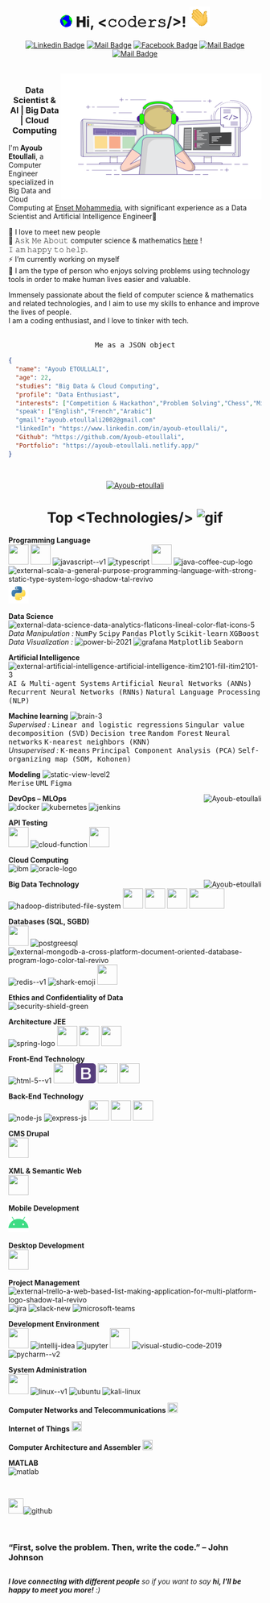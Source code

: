 <h1 align="center">
  <img src="GIF/Earth.gif" width="24px">
  𝐇i, &lt;𝚌𝚘𝚍𝚎𝚛𝚜/&gt;!
  <img src="GIF/Hi.gif" width="40px" />
</h1>

<div align='center'>
  
  [![Linkedin Badge](https://img.shields.io/badge/-ayoub.etoullali-0e76a8?style=flat&labelColor=0e76a8&logo=linkedin&logoColor=white)](https://www.linkedin.com/in/ayoub-etoullali/) [![Mail Badge](https://img.shields.io/badge/-ayoub.etoullali-C70000?style=flat&labelColor=C70000&logo=gmail&logoColor=white)](https://ayoub.etoullali2002@gmail.com)
  [![Facebook Badge](https://img.shields.io/badge/-ayoub.etoullali-001890?style=flat&labelColor=001890&logo=facebook&logoColor=white)](https://www.facebook.com/ayoub.etou) [![Mail Badge](https://img.shields.io/badge/-@ayoub.etoullali-e84393?style=flat&labelColor=e84393&logo=instagram&logoColor=white)](https://www.instagram.com/ayoub_etoullali) [![Mail Badge](https://img.shields.io/badge/-ayoub.etoullali-408CE2?style=flat&labelColor=408CE2&logo=twitter&logoColor=white)](https://twitter.com/AEtoullali)
</div> <br>

<img align="right" height="250" width="400" alt="GIF" src="GIF/code1.gif"/>
<h3 align="center">Data Scientist & AI | Big Data | Cloud Computing</h3>
  
I'm<strong> Ayoub Etoullali</strong>, a Computer Engineer specialized in Big Data and Cloud Computing at <a href="https://www.enset-media.ac.ma/">Enset Mohammedia</a>, with significant experience as a Data Scientist and Artificial Intelligence Engineer🔭<br>
  
  👯 I love to meet new people <br>
  💬 𝙰𝚜𝚔 𝙼𝚎 𝙰𝚋𝚘𝚞𝚝 computer science & mathematics [here](https://www.linkedin.com/in/ayoub-etoullali/) ! <br>
      𝙸 𝚊𝚖 𝚑𝚊𝚙𝚙𝚢 𝚝𝚘 𝚑𝚎𝚕𝚙. <br>
  ⚡ I’m currently working on myself <br>
  👯 I am the type of person who enjoys solving problems using technology tools in order to make human lives easier and valuable.
  
  Immensely passionate about the field of computer science & mathematics and related technologies, and I aim to use my skills to enhance and improve the lives of people.<br/>
  I am a coding enthusiast, and I love to tinker with tech.
  <!-- I believe in the power of knowledge sharing and exchanging, this why I am contributing to this amazing community. -->

  <br>
    
  <div align='center'> <kbd>Me as a JSON object</kbd> </div>
  
```json
{
  "name": "Ayoub ETOULLALI",
  "age": 22,
  "studies": "Big Data & Cloud Computing",
  "profile": "Data Enthusiast",
  "interests": ["Competition & Hackathon","Problem Solving","Chess","Mind Game","Design"]
  "speak": ["English","French","Arabic"]
  "gmail":"ayoub.etoullali2002@gmail.com"
  "linkedIn": "https://www.linkedin.com/in/ayoub-etoullali/",
  "Github": "https://github.com/Ayoub-etoullali",
  "Portfolio": "https://ayoub-etoullali.netlify.app/"
}
```

  <br/>
  
  <!--
  
  <img align="left" src="https://github-readme-stats.vercel.app/api/top-langs?username=Ayoub-etoullali&show_icons=true&locale=en&layout=compact&theme=vision-friendly-dark" alt="Ayoub-etoullali" /> | <img align="center" src="https://github-readme-stats.vercel.app/api?username=Ayoub-etoullali&show_icons=true&locale=en" alt="Ayoub-etoullali" /> |
  |---|---|

<img align="center" src="https://github-readme-stats.vercel.app/api?username=ayoub-etoullali" alt="Ayoub-etoullali" /> | <img align="center" src="https://github-readme-stats.vercel.app/api/top-langs/?username=ayoub-etoullali" alt="Ayoub-etoullali" /> | <img align="center" src="https://github-readme-streak-stats.herokuapp.com/?user=ayoub-etoullali" alt="ayoub-etoullali" /> |   
  |---|---|---|
  -->

  <p align="center"> 
    <a href="https://github.com/ryo-ma/github-profile-trophy">
      <img src="https://github-profile-trophy.vercel.app/?username=Ayoub-etoullali&theme=flat" alt="Ayoub-etoullali" />
    </a> 
  </p>
  
  <h1 align="center">
  Top &lt;Technologies/&gt;
  <img src="https://i.gifer.com/origin/a9/a9176696b8740c402d84b55374ea0107_w200.gif" alt="gif" height="30" width="30"/>
  </h1>

    
  **Programming Language**  
    <img height="40" width="40" src="https://cms-informatic.com/wp-content/uploads/2020/01/logo-langage-C-300x300.png">
    <img height="40" width="40" src="https://www.naveedashfaq.me/img/c++.png">
    <img height="40" width="40" src="https://img.icons8.com/color/48/javascript--v1.png" alt="javascript--v1"/>
    <img height="40" width="40" src="https://img.icons8.com/color/48/typescript.png" alt="typescript"/>
    <img height="40" width="40" src="https://upload.wikimedia.org/wikipedia/commons/thumb/2/27/PHP-logo.svg/800px-PHP-logo.svg.png">
    <img height="40" width="40" src="https://img.icons8.com/color/48/java-coffee-cup-logo.png" alt="java-coffee-cup-logo"/>
    <img height="40" width="40" src="https://img.icons8.com/external-tal-revivo-shadow-tal-revivo/24/external-scala-a-general-purpose-programming-language-with-strong-static-type-system-logo-shadow-tal-revivo.png" alt="external-scala-a-general-purpose-programming-language-with-strong-static-type-system-logo-shadow-tal-revivo"/>
    <img height="40" width="40" src="https://raw.githubusercontent.com/github/explore/80688e429a7d4ef2fca1e82350fe8e3517d3494d/topics/python/python.png">
    <!-- 
    <img height="30" width="30" src="https://raw.githubusercontent.com/github/explore/80688e429a7d4ef2fca1e82350fe8e3517d3494d/topics/jupyter-notebook/jupyter-notebook.png">
    <img height="30" width="30" src="https://smartgraphe.com/wp-content/uploads/2017/02/java_ee.jpg"> 
     -->

  **Data Science** <img width="20" height="20" src="https://img.icons8.com/external-flaticons-lineal-color-flat-icons/64/external-data-science-data-analytics-flaticons-lineal-color-flat-icons-5.png" alt="external-data-science-data-analytics-flaticons-lineal-color-flat-icons-5"/>  
  *Data Manipulation :*
    <kbd>NumPy</kbd> <kbd>Scipy</kbd> <kbd>Pandas</kbd> <kbd>Plotly</kbd> <kbd>Scikit-learn</kbd> <kbd>XGBoost</kbd>  
  *Data Visualization :*
    <img width="20" height="20" src="https://img.icons8.com/fluency/48/power-bi-2021.png" alt="power-bi-2021"/>
    <img width="20" height="20" src="https://img.icons8.com/fluency/48/grafana.png" alt="grafana"/>
    <kbd>Matplotlib</kbd> <kbd>Seaborn</kbd>
    
  **Artificial Intelligence** <img width="20" height="20" src="https://img.icons8.com/external-itim2101-fill-itim2101/64/228BE6/external-artificial-intelligence-artificial-intelligence-itim2101-fill-itim2101-3.png" alt="external-artificial-intelligence-artificial-intelligence-itim2101-fill-itim2101-3"/>  
  <kbd>AI & Multi-agent Systems</kbd> <kbd>Artificial Neural Networks (ANNs)</kbd> <kbd>Recurrent Neural Networks (RNNs)</kbd> <kbd>Natural Language Processing (NLP)</kbd>
  
  **Machine learning** <img width="20" height="20" src="https://img.icons8.com/cotton/64/brain-3.png" alt="brain-3"/>  
  *Supervised :*
  <kbd>Linear and logistic regressions</kbd> <kbd>Singular value decomposition (SVD)</kbd> <kbd>Decision tree</kbd> <kbd>Random Forest</kbd> <kbd>Neural networks</kbd> <kbd>K-nearest neighbors (KNN)</kbd>  
  *Unsupervised :*
  <kbd>K-means</kbd> <kbd>Principal Component Analysis (PCA)</kbd> <kbd>Self-organizing map (SOM, Kohonen)</kbd>
  
  **Modeling** <img width="20" height="20" src="https://img.icons8.com/stickers/100/static-view-level2.png" alt="static-view-level2"/>  
  <kbd>Merise</kbd> <kbd>UML</kbd> <kbd>Figma</kbd>

<img align='right' src="https://github-readme-stats.vercel.app/api/top-langs/?username=Ayoub-etoullali&layout=compact&theme=vision-friendly-dark" alt="Ayoub-etoullali" />

  **DevOps – MLOps**  
    <img height="40" width="40" src="https://img.icons8.com/color/48/docker.png" alt="docker"/>
    <img height="40" width="40" src="https://img.icons8.com/color/48/kubernetes.png" alt="kubernetes"/>
    <img height="40" width="40" src="https://img.icons8.com/color/48/jenkins.png" alt="jenkins"/>
  
  **API Testing**  
    <img height="40" width="40" src="https://www.svgrepo.com/show/354202/postman-icon.svg"/>
    <img height="40" width="40" src="https://img.icons8.com/color/48/000000/cloud-function.png" alt="cloud-function"/>
    <img height="40" width="40" src="https://cdn.worldvectorlogo.com/logos/fastapi.svg"/>
  
  **Cloud Computing**  
    <img height="40" width="40" src="https://img.icons8.com/color/48/ibm.png" alt="ibm"/>
    <img width="50" height="40" src="https://img.icons8.com/color/48/oracle-logo.png" alt="oracle-logo"/>

<img align='right' src="https://github-readme-stats.vercel.app/api?username=Ayoub-etoullali&show_icons=true&locale=en&layout=compact&theme=vision-friendly-dark" alt="Ayoub-etoullali" />
  
  **Big Data Technology**  
    <img height="40" width="40" src="https://img.icons8.com/color/48/hadoop-distributed-file-system.png" alt="hadoop-distributed-file-system"/>
    <img height="40" width="40" src="https://cdn.icon-icons.com/icons2/2699/PNG/512/apache_nifi_logo_icon_168614.png"/>
    <img height="40" width="40" src="https://upload.wikimedia.org/wikipedia/commons/thumb/b/bb/Apache_Hive_logo.svg/2276px-Apache_Hive_logo.svg.png"/>
    <img height="40" width="40" src="https://lh3.googleusercontent.com/P-RLru4O6beYhy-pzomD5Ujry9oCSNhdMNGyDV09SENhFKTGqBns8M0UJaM1tklpWzQm1KlTgmIFjVYaZCLoMA"/>
    <img width="70" height="40" src="https://miro.medium.com/v2/resize:fit:603/0*IMPTG6_iKbQVPVA5.png"/>
 
  **Databases (SQL, SGBD)**  
    <img height="40" width="40" src="https://kinsta.com/wp-content/uploads/2019/04/mysql-logo-1.svg">
    <img height="40" width="40" src="https://img.icons8.com/color/48/postgreesql.png" alt="postgreesql"/>
    <img height="40" width="40" src="https://img.icons8.com/external-tal-revivo-color-tal-revivo/48/external-mongodb-a-cross-platform-document-oriented-database-program-logo-color-tal-revivo.png" alt="external-mongodb-a-cross-platform-document-oriented-database-program-logo-color-tal-revivo"/>
    <img height="40" width="40" src="https://img.icons8.com/color/48/redis--v1.png" alt="redis--v1"/>
    <img height="40" width="40" src="https://img.icons8.com/emoji/48/shark-emoji.png" alt="shark-emoji"/>
    <img height="40" width="40" src="https://img.icons8.com/external-bright-fill-juicy-fish/42/external-data-science-data-science-bright-fill-bright-fill-juicy-fish-4.png"/>

  **Ethics and Confidentiality of Data**  
    <img height="40" width="40" src="https://img.icons8.com/ios-filled/50/12B886/security-shield-green.png" alt="security-shield-green"/>

  **Architecture JEE**  
    <img height="40" width="40" src="https://img.icons8.com/color/48/spring-logo.png" alt="spring-logo"/>
    <img height="40" width="40" src="https://miro.medium.com/v2/resize:fit:933/1*nOj3vVVLRDoBeyshUt2dlw.png"/>
    <img height="40" width="40" src="https://www.svgrepo.com/show/448216/consul.svg"/>
    <img height="40" width="40" src="https://upload.wikimedia.org/wikipedia/commons/2/29/Keycloak_Logo.png"/>
  
  **Front-End Technology**   
    <img height="40" width="40" src="https://img.icons8.com/color/48/html-5--v1.png" alt="html-5--v1"/>
    <img height="40" width="40" src="https://grafikart.fr/uploads/icons/css.svg">
    <img height="40" width="40" src="https://raw.githubusercontent.com/github/explore/80688e429a7d4ef2fca1e82350fe8e3517d3494d/topics/bootstrap/bootstrap.png">
    <img height="40" width="40" src="https://avatars.githubusercontent.com/u/70142?s=280&v=4">
    <img height="40" width="40" src="https://static-00.iconduck.com/assets.00/file-type-angular-icon-1907x2048-tobdkjt1.png"/>
    
  **Back-End Technology**  
    <img height="40" width="40" src="https://img.icons8.com/fluency/48/node-js.png" alt="node-js"/>
    <img height="40" width="40" src="https://img.icons8.com/office/40/express-js.png" alt="express-js"/>
    <img height="40" width="40" src="https://avatars.githubusercontent.com/u/17219288?s=280&v=4">
    <img height="40" width="40" src="https://img.icons8.com/external-tal-revivo-shadow-tal-revivo/24/external-django-a-high-level-python-web-framework-that-encourages-rapid-development-logo-shadow-tal-revivo.png"/>
    <img height="40" width="40" src="https://upload.wikimedia.org/wikipedia/commons/0/05/Apache_kafka.svg">

   **CMS Drupal**  
    <img height="40" width="40" src="https://drupalize.me/sites/default/files/page_images/wordmark2_blue_rgb.png">
    
  **XML & Semantic Web**  
    <img height="40" width="40" src="https://www.ggctools.com/assets/image/img/xml1.png">
  
  **Mobile Development**  
    <img height="40" width="40" src="https://raw.githubusercontent.com/github/explore/80688e429a7d4ef2fca1e82350fe8e3517d3494d/topics/android/android.png">

  **Desktop Development**  
    <img height="40" width="40" src="https://www.qfs.de/fileadmin/Webdata/logos-icons/JavaFX.png">

  **Project Management**  
    <img height="40" width="40" src="https://img.icons8.com/external-tal-revivo-shadow-tal-revivo/48/external-trello-a-web-based-list-making-application-for-multi-platform-logo-shadow-tal-revivo.png" alt="external-trello-a-web-based-list-making-application-for-multi-platform-logo-shadow-tal-revivo"/>
    <img height="40" width="40" src="https://img.icons8.com/color/48/jira.png" alt="jira"/>
    <img height="40" width="40" src="https://img.icons8.com/color/48/slack-new.png" alt="slack-new"/>
    <img height="40" width="40" src="https://img.icons8.com/color-glass/48/microsoft-teams.png" alt="microsoft-teams"/>
  
  **Development Environment**  
    <img height="40" width="40" src="https://cdn.hashnode.com/res/hashnode/image/upload/v1633506130698/ww0vXStHe.png"/>
    <img height="40" width="40" src="https://img.icons8.com/fluency/48/intellij-idea.png" alt="intellij-idea"/>
    <img height="40" width="40" src="https://img.icons8.com/fluency/48/jupyter.png" alt="jupyter"/>
    <img height="40" width="40" src="https://cdn.worldvectorlogo.com/logos/notepad--1.svg"/>
    <img height="40" width="40" src="https://img.icons8.com/fluency/48/visual-studio-code-2019.png" alt="visual-studio-code-2019"/>
    <img height="40" width="40" src="https://img.icons8.com/color/48/pycharm--v2.png" alt="pycharm--v2"/>
  
  **System Administration**  
    <img height="40" width="40" src="https://upload.wikimedia.org/wikipedia/commons/thumb/5/5f/Windows_logo_-_2012.svg/1024px-Windows_logo_-_2012.svg.png">
    <img height="40" width="40" src="https://img.icons8.com/color/48/linux--v1.png" alt="linux--v1"/>
    <img height="40" width="40" src="https://img.icons8.com/color/48/ubuntu.png" alt="ubuntu"/>
    <img height="40" width="40" src="https://img.icons8.com/plasticine/100/kali-linux.png" alt="kali-linux"/>

  **Computer Networks and Telecommunications** <img width="20" height="20" src="https://www.icontower.com/wp-content/uploads/2022/12/Icon_tower.png"/>
  
  **Internet of Things** <img width="20" height="20" src="https://cdn-icons-png.flaticon.com/512/6119/6119533.png"/>
  
  **Computer Architecture and Assembler** <img width="20" height="20" src="https://cdn.icon-icons.com/icons2/1738/PNG/512/iconfinder-technologymachineelectronicdevice25-4026435_113356.png"/>
  
  **MATLAB**  
    <img width="40" height="40" src="https://img.icons8.com/fluency/48/matlab.png" alt="matlab"/>

  <br>

  <img height="30" width="30" src="https://upload.wikimedia.org/wikipedia/commons/thumb/3/3f/Git_icon.svg/1024px-Git_icon.svg.png"><img width="30" height="30" src="https://img.icons8.com/bubbles/50/github.png" alt="github"/>
  
  <br>

### “First, solve the problem. Then, write the code.” – John Johnson

##
  <em><b>I love connecting with different people</b> so if you want to say <b>hi, I'll be happy to meet you more!</b> :)</em>

